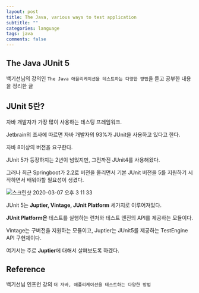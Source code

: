 ```yaml
---
layout: post
title: The Java, various ways to test application
subtitle: ""
categories: language
tags: java
comments: false
---
```


## The Java JUnit 5

백기선님의 강의인 `The Java 애플리케이션을 테스트하는 다양한 방법`을 듣고 공부한 내용을 정리한 글

## JUnit 5란?

자바 개발자가 가장 많이 사용하는 테스팅 프레임워크.

Jetbrain의 조사에 따르면 자바 개발자의 93%가 JUnit을 사용하고 있다고 한다.

자바 8이상의 버전을 요구한다.

JUnit 5가 등장하지는 2년이 넘었지만, 그전까진 JUnit4를 사용해왔다.

그러나 최근 Springboot가 2.2로 버전을 올리면서 기본 JUnit 버전을 5를 지원하기 시작하면서 배워야할 필요성이 생겼다.

![스크린샷 2020-03-07 오후 3 11 33](https://user-images.githubusercontent.com/43809168/76137964-f2e17480-6085-11ea-8737-fee7d06ae19c.png)

JUnit 5는 **Juptier, Vintage, JUnit Platform** 세가지로 이루어져있다.

**JUnit Platform은** 테스트를 실행하는 런처와 테스트 엔진의 API를 제공하는 모듈이다.

Vintage는 구버전을 지원하는 모듈이고, Juptier는 JUnit5를 제공하는 TestEngine API 구현체이다.

여기서는 주로 **Juptier**에 대해서 살펴보도록 하겠다.

## Reference

백기선님 인프런 강의 `더 자바, 애플리케이션을 테스트하는 다양한 방법`
